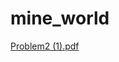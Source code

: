 # mine_world

[Problem2 (1).pdf](https://github.com/agarwalrohan189/mine_world/files/6562969/Problem2.1.pdf)
